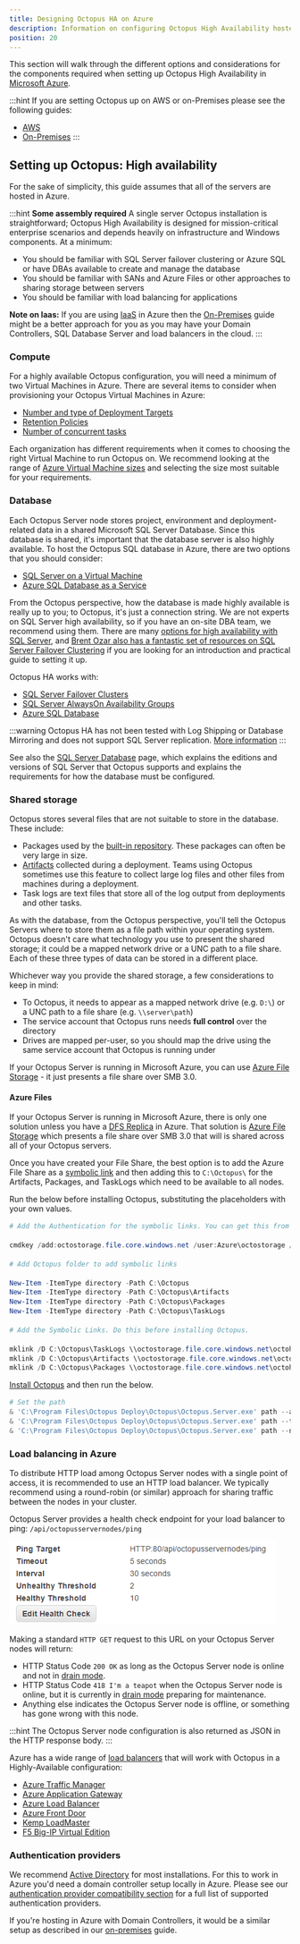 ```yaml
---
title: Designing Octopus HA on Azure
description: Information on configuring Octopus High Availability hosted in Microsoft Azure.
position: 20
---
```


This section will walk through the different options and considerations for the components required when setting up Octopus High Availability in [Microsoft Azure](https://azure.microsoft.com/en-us/). 

:::hint
If you are setting Octopus up on AWS or on-Premises please see the following guides:
- [AWS](/docs/administration/high-availability/design/octopus-for-high-availability-on-aws.md)
- [On-Premises](/docs/administration/high-availability/design/octopus-for-high-availability-on-premises.md)
:::

## Setting up Octopus: High availability

For the sake of simplicity, this guide assumes that all of the servers are hosted in Azure.

:::hint
**Some assembly required**
A single server Octopus installation is straightforward; Octopus High Availability is designed for mission-critical enterprise scenarios and depends heavily on infrastructure and Windows components. At a minimum:

- You should be familiar with SQL Server failover clustering or Azure SQL or have DBAs available to create and manage the database
- You should be familiar with SANs and Azure Files or other approaches to sharing storage between servers
- You should be familiar with load balancing for applications

**Note on Iaas:**
If you are using [IaaS](https://en.wikipedia.org/wiki/Infrastructure_as_a_service) in Azure then the [On-Premises](/docs/administration/high-availability/design/octopus-for-high-availability-on-premises.md) guide might be a better approach for you as you may have your Domain Controllers, SQL Database Server and load balancers in the cloud.
:::

### Compute

For a highly available Octopus configuration, you will need a minimum of two Virtual Machines in Azure. There are several items to consider when provisioning your Octopus Virtual Machines in Azure:

- [Number and type of Deployment Targets](/docs/infrastructure/deployment-targets/index.md)
- [Retention Policies](/docs/administration/retention-policies/index.md)
- [Number of concurrent tasks](/docs/support/increase-the-octopus-server-task-cap.md)

Each organization has different requirements when it comes to choosing the right Virtual Machine to run Octopus on. We recommend looking at the range of [Azure Virtual Machine sizes](https://docs.microsoft.com/en-us/azure/virtual-machines/sizes-general) and selecting the size most suitable for your requirements.

### Database

Each Octopus Server node stores project, environment and deployment-related data in a shared Microsoft SQL Server Database. Since this database is shared, it's important that the database server is also highly available. To host the Octopus SQL database in Azure, there are two options that you should consider:

- [SQL Server on a Virtual Machine](https://docs.microsoft.com/en-us/azure/virtual-machines/windows/sql/virtual-machines-windows-sql-server-iaas-overview/)
- [Azure SQL Database as a Service](https://docs.microsoft.com/en-us/azure/sql-database/sql-database-technical-overview/)

From the Octopus perspective, how the database is made highly available is really up to you; to Octopus, it's just a connection string. We are not experts on SQL Server high availability, so if you have an on-site DBA team, we recommend using them. There are many [options for high availability with SQL Server](https://msdn.microsoft.com/en-us/library/ms190202.aspx), and [Brent Ozar also has a fantastic set of resources on SQL Server Failover Clustering](http://www.brentozar.com/sql/sql-server-failover-cluster/) if you are looking for an introduction and practical guide to setting it up.

Octopus HA works with:

- [SQL Server Failover Clusters](https://docs.microsoft.com/en-us/sql/sql-server/failover-clusters/high-availability-solutions-sql-server)
- [SQL Server AlwaysOn Availability Groups](https://docs.microsoft.com/en-us/sql/database-engine/availability-groups/windows/overview-of-always-on-availability-groups-sql-server)
- [Azure SQL Database](https://azure.microsoft.com/services/sql-database/)

:::warning
Octopus HA has not been tested with Log Shipping or Database Mirroring and does not support SQL Server replication. [More information](/docs/administration/data/octopus-database/index.md)
:::

See also the [SQL Server Database](/docs/installation/sql-server-database.md) page, which explains the editions and versions of SQL Server that Octopus supports and explains the requirements for how the database must be configured.

### Shared storage

Octopus stores several files that are not suitable to store in the database. These include:

- Packages used by the [built-in repository](/docs/packaging-applications/package-repositories/built-in-repository/index.md). These packages can often be very large in size.
- [Artifacts](docs/projects/deployment-process/artifacts.md) collected during a deployment. Teams using Octopus sometimes use this feature to collect large log files and other files from machines during a deployment.
- Task logs are text files that store all of the log output from deployments and other tasks.

As with the database, from the Octopus perspective, you'll tell the Octopus Servers where to store them as a file path within your operating system. Octopus doesn't care what technology you use to present the shared storage; it could be a mapped network drive or a UNC path to a file share. Each of these three types of data can be stored in a different place.

Whichever way you provide the shared storage, a few considerations to keep in mind:

- To Octopus, it needs to appear as a mapped network drive (e.g. `D:\`) or a UNC path to a file share (e.g. `\\server\path`)
- The service account that Octopus runs needs **full control** over the directory
- Drives are mapped per-user, so you should map the drive using the same service account that Octopus is running under

If your Octopus Server is running in Microsoft Azure, you can use [Azure File Storage](https://docs.microsoft.com/en-us/azure/storage/files/storage-files-introduction) - it just presents a file share over SMB 3.0.

#### Azure Files

If your Octopus Server is running in Microsoft Azure, there is only one solution unless you have a [DFS Replica](https://docs.microsoft.com/en-us/windows-server/storage/dfs-replication/dfsr-overview) in Azure. That solution is [Azure File Storage](https://docs.microsoft.com/en-us/azure/storage/files/storage-files-introduction) which presents a file share over SMB 3.0 that will is shared across all of your Octopus servers.

Once you have created your File Share, the best option is to add the Azure File Share as a [symbolic link](https://en.wikipedia.org/wiki/Symbolic_link) and then adding this to `C:\Octopus\` for the Artifacts, Packages, and TaskLogs which need to be available to all nodes.

Run the below before installing Octopus, substituting the placeholders with your own values.

````PowerShell
# Add the Authentication for the symbolic links. You can get this from the Azure Portal.

cmdkey /add:octostorage.file.core.windows.net /user:Azure\octostorage /pass:XXXXXXXXXXXXXX

# Add Octopus folder to add symbolic links

New-Item -ItemType directory -Path C:\Octopus
New-Item -ItemType directory -Path C:\Octopus\Artifacts
New-Item -ItemType directory -Path C:\Octopus\Packages
New-Item -ItemType directory -Path C:\Octopus\TaskLogs

# Add the Symbolic Links. Do this before installing Octopus.

mklink /D C:\Octopus\TaskLogs \\octostorage.file.core.windows.net\octoha\TaskLogs
mklink /D C:\Octopus\Artifacts \\octostorage.file.core.windows.net\octoha\Artifacts
mklink /D C:\Octopus\Packages \\octostorage.file.core.windows.net\octoha\Packages
````

[Install Octopus](/docs/installation/index.md) and then run the below.

````powershell
# Set the path
& 'C:\Program Files\Octopus Deploy\Octopus\Octopus.Server.exe' path --artifacts "C:\Octopus\Artifacts"
& 'C:\Program Files\Octopus Deploy\Octopus\Octopus.Server.exe' path --taskLogs "C:\Octopus\TaskLogs"
& 'C:\Program Files\Octopus Deploy\Octopus\Octopus.Server.exe' path --nugetRepository "C:\Octopus\Packages"
````

### Load balancing in Azure

To distribute HTTP load among Octopus Server nodes with a single point of access, it is recommended to use an HTTP load balancer. We typically recommend using a round-robin (or similar) approach for sharing traffic between the nodes in your cluster.

Octopus Server provides a health check endpoint for your load balancer to ping: `/api/octopusservernodes/ping`

![](images/load-balance-ping.png "width=500")

Making a standard `HTTP GET` request to this URL on your Octopus Server nodes will return:

- HTTP Status Code `200 OK` as long as the Octopus Server node is online and not in [drain mode](#ManagingHighAvailabilityNodes-Drain).
- HTTP Status Code `418 I'm a teapot` when the Octopus Server node is online, but it is currently in [drain mode](#ManagingHighAvailabilityNodes-Drain) preparing for maintenance.
- Anything else indicates the Octopus Server node is offline, or something has gone wrong with this node.

:::hint
The Octopus Server node configuration is also returned as JSON in the HTTP response body.
:::

Azure has a wide range of [load balancers](https://docs.microsoft.com/en-us/azure/architecture/guide/technology-choices/load-balancing-overview) that will work with Octopus in a Highly-Available configuration:

- [Azure Traffic Manager](https://docs.microsoft.com/en-us/azure/traffic-manager/traffic-manager-overview)
- [Azure Application Gateway](https://docs.microsoft.com/en-us/azure/application-gateway/overview)
- [Azure Load Balancer](https://docs.microsoft.com/en-us/azure/load-balancer/load-balancer-overview)
- [Azure Front Door](https://docs.microsoft.com/en-us/azure/frontdoor/front-door-overview)
- [Kemp LoadMaster](https://kemptechnologies.com/uk/solutions/microsoft-load-balancing/loadmaster-azure/)
- [F5 Big-IP Virtual Edition](https://www.f5.com/partners/technology-alliances/microsoft-azure)

### Authentication providers

We recommend [Active Directory](https://en.wikipedia.org/wiki/Active_Directory) for most installations. For this to work in Azure you'd need a domain controller setup locally in Azure.  Please see our [authentication provider compatibility section](/docs/security/authentication/auth-provider-compatibility.md) for a full list of supported authentication providers.

If you're hosting in Azure with Domain Controllers, it would be a similar setup as described in our [on-premises](/docs/administration/high-availability/design/octopus-for-high-availability-on-premises.md) guide.
